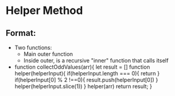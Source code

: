 # Helper Method
## Format:
- Two functions:
  - Main outer function
  - Inside outer, is a recursive "inner" function that calls itself
- function collectOddValues(arr){
    let result = []
    function helper(helperInput){
      if(helperInput.length === 0){
        return
      }
      if(helperInput[0] % 2 !==0){
        result.push(helperInput[0])
      }
      helper(helperInput.slice(1))
    }
    helper(arr)
    return result;
}
